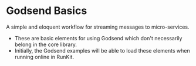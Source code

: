 # Godsend Basics

A simple and eloquent workflow for streaming messages to micro-services.

- These are basic elements for using Godsend which don't necessarily belong in the core library.
- Initially, the Godsend examples will be able to load these elements when running online in RunKit. 
